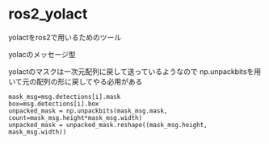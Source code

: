# ros2_yolact

yolactをros2で用いるためのツール


yolacのメッセージ型

yolactのマスクは一次元配列に戻して送っているようなので
np.unpackbitsを用いて元の配列の形に戻してやる必用がある
```
mask_msg=msg.detections[i].mask
box=msg.detections[i].box
unpacked_mask = np.unpackbits(mask_msg.mask, count=mask_msg.height*mask_msg.width)
unpacked_mask = unpacked_mask.reshape((mask_msg.height, mask_msg.width))
```

